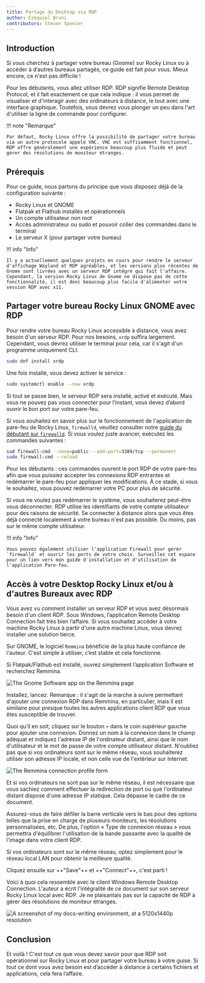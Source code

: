 ```yaml
---
title: Partage du Desktop via RDP
author: Ezequiel Bruni
contributors: Steven Spencer
---
```


## Introduction

Si vous cherchez à partager votre bureau (Gnome) sur Rocky Linux ou à accéder à d’autres bureaux partagés, ce guide est fait pour vous. Mieux encore, ce n'est pas difficile !

Pour les débutants, vous allez utiliser RDP. RDP signifie Remote Desktop Protocol, et il fait exactement ce que cela indique : il vous permet de visualiser et d'interagir avec des ordinateurs à distance, le tout avec une interface graphique. Toutefois, vous devrez vous plonger un peu dans l'art d'utiliser la ligne de commande pour configurer.

!!! note "Remarque"

```
Par défaut, Rocky Linux offre la possibilité de partager votre bureau via un autre protocole appelé VNC. VNC est suffisamment fonctionnel, RDP offre généralement une expérience beaucoup plus fluide et peut gérer des résolutions de moniteur étranges.
```

## Prérequis

Pour ce guide, nous partons du principe que vous disposez déjà de la configuration suivante :

- Rocky Linux et GNOME
- Flatpak et Flathub installés et opérationnels
- Un compte utilisateur non root
- Accès administrateur ou sudo et pouvoir coller des commandes dans le terminal
- Le serveur X (pour partager votre bureau)

!!! info "Info"

```
Il y a actuellement quelques projets en cours pour rendre le serveur d'affichage Wayland et RDP agréables, et les versions plus récentes de Gnome sont livrées avec un serveur RDP intégré qui fait l'affaire. Cependant, la version Rocky Linux de Gnome ne dispose pas de cette fonctionnalité, il est donc beaucoup plus facile d'alimenter votre session RDP avec x11.
```

## Partager votre bureau Rocky Linux GNOME avec RDP

Pour rendre votre bureau Rocky Linux accessible à distance, vous avez besoin d'un serveur RDP. Pour nos besoins, `xrdp` suffira largement. Cependant, vous devrez utiliser le terminal pour cela, car il s'agit d'un programme uniquement CLI.

```bash
sudo dnf install xrdp
```

Une fois installé, vous devez activer le service :

```bash
sudo systemctl enable --now xrdp
```

Si tout se passe bien, le serveur RDP sera installé, activé et exécuté. Mais vous ne pouvez pas vous connecter pour l’instant, vous devez d’abord ouvrir le bon port sur votre pare-feu.

Si vous souhaitez en savoir plus sur le fonctionnement de l'application de pare-feu de Rocky Linux, `firewalld`, veuillez consulter notre [guide du débutant sur `firewalld`](../../guides/security/firewalld-beginners.md). Si vous voulez juste avancer, exécutez les commandes suivantes :

```bash
sud firewall-cmd --zone=public --add-port=3389/tcp --permanent
sudo firewall-cmd --reload
```

Pour les débutants : ces commandes ouvrent le port RDP de votre pare-feu afin que vous puissiez accepter les connexions RDP entrantes et redémarrer le pare-feu pour appliquer les modifications. À ce stade, si vous le souhaitez, vous pouvez redémarrer votre PC pour plus de sécurité.

Si vous ne voulez pas redémarrer le système, vous souhaiterez peut-être vous déconnecter. RDP utilise les identifiants de votre compte utilisateur pour des raisons de sécurité. Se connecter à distance alors que vous êtes déjà connecté localement à votre bureau n'est pas possible. Du moins, pas sur le même compte utilisateur.

!!! info "Info"

```
Vous pouvez également utiliser l'application Firewall pour gérer `firewalld` et ouvrir les ports de votre choix. Surveillez cet espace pour un lien vers mon guide d'installation et d'utilisation de l'application Pare-feu.
```

## Accès à votre Desktop Rocky Linux et/ou à d'autres Bureaux avec RDP

Vous avez vu comment installer un serveur RDP et vous avez désormais besoin d'un client RDP. Sous Windows, l’application Remote Desktop Connection fait très bien l’affaire. Si vous souhaitez accéder à votre machine Rocky Linux à partir d'une autre machine Linux, vous devrez installer une solution tierce.

Sur GNOME, le logiciel `Remmina` bénéficie de la plus haute confiance de l'auteur. C'est simple à utiliser, c’est stable et cela fonctionne.

Si Flatpak/Flathub est installé, ouvrez simplement l’application Software et recherchez Remmina.

![The Gnome Software app on the Remmina page](images/rdp_images/01-remmina.png)

Installez, lancez. Remarque : il s'agit de la marche à suivre permettant d'ajouter une connexion RDP dans Remmina, en particulier, mais il est similaire pour presque toutes les autres applications client RDP que vous êtes susceptible de trouver.

Quoi qu’il en soit, cliquez sur le bouton `+` dans le coin supérieur gauche pour ajouter une connexion. Donnez un nom à la connexion dans le champ adéquat et indiquez l'adresse IP de l'ordinateur distant, ainsi que le nom d'utilisateur et le mot de passe de votre compte utilisateur distant. N'oubliez pas que si vos ordinateurs sont sur le même réseau, vous souhaiterez utiliser son adresse IP locale, et non celle vue de l'extérieur sur Internet.

![The Remmina connection profile form](images/rdp_images/02-remmina-config.png)

Et si vos ordinateurs ne sont pas sur le même réseau, il est nécessaire que vous sachiez comment effectuer la redirection de port ou que l'ordinateur distant dispose d'une adresse IP statique. Cela dépasse le cadre de ce document.

Assurez-vous de faire défiler la barre verticale vers le bas pour des options telles que la prise en charge de plusieurs moniteurs, les résolutions personnalisées, etc. De plus, l'option « Type de connexion réseau » vous permettra d'équilibrer l'utilisation de la bande passante avec la qualité de l'image dans votre client RDP.

Si vos ordinateurs sont sur le même réseau, optez simplement pour le réseau local LAN pour obtenir la meilleure qualité.

Cliquez ensuite sur ++"Save"++ et ++"Connect"++, c'est parti !

Voici à quoi cela ressemble avec le client Windows Remote Desktop Connection. L'auteur a écrit l'intégralité de ce document sur son serveur Rocky Linux local avec RDP. Je ne plaisantais pas sur la capacité de RDP à gérer des résolutions de moniteur étranges.

![A screenshot of my docs-writing environment, at a 5120x1440p resolution](images/rdp_images/03-rdp-connection.jpg)

## Conclusion

Et voilà ! C'est tout ce que vous devez savoir pour que RDP soit opérationnel sur Rocky Linux et pour partager votre bureau à votre guise. Si tout ce dont vous avez besoin est d’accéder à distance à certains fichiers et applications, cela fera l’affaire.
